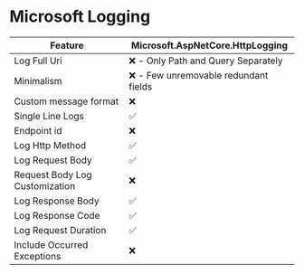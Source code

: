 # Microsoft Logging

| Feature                 | Microsoft.AspNetCore.HttpLogging    |
|-------------------------|-------------------------------------|
| Log Full Uri | ❌ - Only Path and Query Separately   |
| Minimalism | ❌ - Few unremovable redundant fields |
| Custom message format | ❌ |
| Single Line Logs | ✅ |
| Endpoint id | ❌ |
| Log Http Method |  ✅ |
| Log Request Body | ✅ |
| Request Body Log Customization | ❌ |
| Log Response Body | ✅ |
| Log Response Code | ✅ |
| Log Request Duration | ✅ |
| Include Occurred Exceptions | ❌ |
